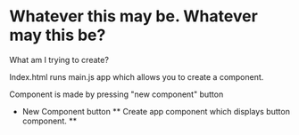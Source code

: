 # Whatever this may be. Whatever may this be?

What am I trying to create?

Index.html runs main.js app which allows you to create a component.

Component is made by pressing "new component" button

- New Component button
  ** Create app component which displays button component.
  **
